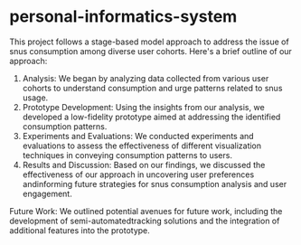 # personal-informatics-system
This project follows a stage-based model approach to address the issue of snus consumption among diverse user cohorts. Here's a brief outline of our approach:
  
  1. Analysis: We began by analyzing data collected from various user cohorts to understand consumption and urge patterns related to snus usage.
  2. Prototype Development: Using the insights from our analysis, we developed a low-fidelity prototype aimed at addressing the identified consumption patterns.
  3. Experiments and Evaluations: We conducted experiments and evaluations to assess the effectiveness of different visualization techniques in conveying consumption patterns to users.
  4. Results and Discussion: Based on our findings, we discussed the effectiveness of our approach in uncovering user preferences andinforming future strategies for snus consumption analysis and user engagement.

Future Work: We outlined potential avenues for future work, including the development of semi-automatedtracking solutions and the integration of additional features into the prototype.
